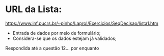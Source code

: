 # URL da Lista:
https://www.inf.pucrs.br/~pinho/LaproI/Exercicios/SeqDecisao/lista1.htm

- Entrada de dados por meio de formulário;
- Considera-se que os dados estejam já validados;

Respondida até a questão 12... por enquanto


